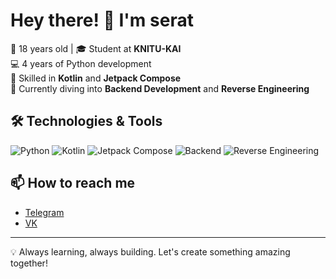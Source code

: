 # Hey there! 👋 I'm **serat**

🎂 18 years old | 🎓 Student at **KNITU-KAI**  
💻 4 years of Python development  
🚀 Skilled in **Kotlin** and **Jetpack Compose**  
🔧 Currently diving into **Backend Development** and **Reverse Engineering**

## 🛠️ Technologies & Tools
![Python](https://img.shields.io/badge/-Python-3776AB?logo=python&logoColor=white)
![Kotlin](https://img.shields.io/badge/-Kotlin-7F52FF?logo=kotlin&logoColor=white)
![Jetpack Compose](https://img.shields.io/badge/-Jetpack%20Compose-4285F4?logo=jetpack-compose&logoColor=white)
![Backend](https://img.shields.io/badge/-Backend-000000?logo=backend&logoColor=white)
![Reverse Engineering](https://img.shields.io/badge/-Reverse%20Engineering-FF6F61?logo=reverse-engineering&logoColor=white)

## 📫 How to reach me
- [Telegram](https://t.me/are_you_serat)
- [VK](https://vk.com/are_you_serat)

---

💡 Always learning, always building. Let's create something amazing together!
